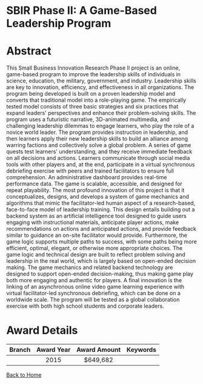 
SBIR Phase II: A Game-Based Leadership Program
==============================================

# Abstract


This Small Business Innovation Research Phase II project is an online, game-based program to improve the leadership skills of individuals in science, education, the military, government, and industry. Leadership skills are key to innovation, efficiency, and effectiveness in all organizations. The program being developed is built on a proven leadership model and converts that traditional model into a role-playing game. The empirically tested model consists of three basic strategies and six practices that expand leaders' perspectives and enhance their problem-solving skills. The program uses a futuristic narrative, 3D-animated multimedia, and challenging leadership dilemmas to engage learners, who play the role of a novice world leader. The program provides instruction in leadership, and then learners apply their new leadership skills to build an alliance among warring factions and collectively solve a global problem. A series of game quests test learners' understanding, and they receive immediate feedback on all decisions and actions. Learners communicate through social media tools with other players and, at the end, participate in a virtual synchronous debriefing exercise with peers and trained facilitators to ensure full comprehension. An administrative dashboard provides real-time performance data. The game is scalable, accessible, and designed for repeat playability. The most profound innovation of this project is that it conceptualizes, designs, and develops a system of game mechanics and algorithms that mimic the facilitator-led human aspect of a research-based, face-to-face model of leadership training. This design entails building out a backend system as an artificial intelligence tool designed to guide users engaging with instructional materials, anticipate player actions, make recommendations on actions and anticipated actions, and provide feedback similar to guidance an on-site facilitator would provide. Furthermore, the game logic supports multiple paths to success, with some paths being more efficient, optimal, elegant, or otherwise more appropriate choices. The game logic and technical design are built to reflect problem solving and leadership in the real world, which is largely based on open-ended decision making. The game mechanics and related backend technology are designed to support open-ended decision-making, thus making game play both more engaging and authentic for players. A final innovation is the linking of an asynchronous online video game learning experience with virtual facilitator-led synchronous debriefing, which can be done on a worldwide scale. The program will be tested as a global collaboration exercise with both high school students and corporate leaders.  

# Award Details

|Branch|Award Year|Award Amount|Keywords|
| :---: | :---: | :---: | :---: |
||2015|$649,682||
  
  


[Back to Home](https://github.com/chrischow/dod_sbir_awards/JT/#199)